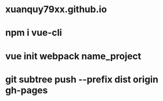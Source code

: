 # xuanquy79xx.github.io
# npm i vue-cli
# vue init webpack name_project

# git subtree push --prefix dist origin gh-pages
